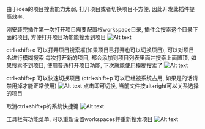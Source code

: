 由于idea的项目搜索能力太弱, 打开项目或者切换项目不方便, 因此开发此插件提高效率.

刚安装完插件第一次打开项目需要配置根workspace目录, 插件会搜索这个目录下面的项目, 方便打开项目功能能搜索到项目
![Alt text](https://raw.githubusercontent.com/xin497668869/project_manager/master/pic/image2018-4-11_10-30-44.png)



ctrl+shift+o 可以打开项目搜索框(如果项目已打开也可以切换项目), 可以对项目名进行模糊搜索
每次打开新的项目, 都会添加到项目列表里面并搜索上面置顶, 如果搜索不到项目, 使用普通打开项目功能, 下次就能使用模糊搜索了
![Alt text](https://raw.githubusercontent.com/xin497668869/project_manager/master/pic/image2018-4-11_10-15-48.png)



ctrl+shift+p 可以快速切换项目 (ctrl+shift+p 可以已经被系统占用, 如果是的话请禁用掉才能正常使用)
![Alt text](https://raw.githubusercontent.com/xin497668869/project_manager/master/pic/image2018-4-11_10-16-29.png)
点击即可切换, 当前文件按alt+right可以关系选择的项目



取消ctrl+shift+p的系统快捷键
![Alt text](https://raw.githubusercontent.com/xin497668869/project_manager/master/pic/image2018-4-11_10-0-58.png)



工具栏有功能菜单, 可以重新设置workspaces并重新搜索项目
![Alt text](https://raw.githubusercontent.com/xin497668869/project_manager/master/pic/image2018-4-11_10-52-32.png)
